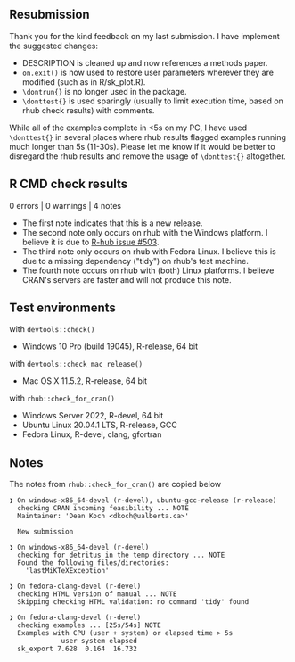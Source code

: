 ## Resubmission

Thank you for the kind feedback on my last submission. I have implement the suggested changes:

* DESCRIPTION is cleaned up and now references a methods paper.
* `on.exit()` is now used to restore user parameters wherever they are modified (such as in R/sk_plot.R).
* `\dontrun{}` is no longer used in the package.
* `\donttest{}` is used sparingly (usually to limit execution time, based on rhub check results) with comments.

While all of the examples complete in <5s on my PC, I have used `\donttest{}` in several places where rhub results flagged examples running much longer than 5s (11-30s). Please let me know if it would be better to disregard the rhub results and remove the usage of `\donttest{}` altogether.

## R CMD check results

0 errors | 0 warnings | 4 notes

* The first note indicates that this is a new release.
* The second note only occurs on rhub with the Windows platform. I believe it is due to [R-hub issue #503](https://github.com/r-hub/rhub/issues/503).
* The third note only occurs on rhub with Fedora Linux. I believe this is due to a missing dependency ("tidy") on rhub's test machine. 
* The fourth note occurs on rhub with (both) Linux platforms. I believe CRAN's servers are faster and will not produce this note.

## Test environments

with `devtools::check()`

* Windows 10 Pro (build 19045), R-release, 64 bit

with `devtools::check_mac_release()`

* Mac OS X 11.5.2, R-release, 64 bit

with `rhub::check_for_cran()`

* Windows Server 2022, R-devel, 64 bit
* Ubuntu Linux 20.04.1 LTS, R-release, GCC
* Fedora Linux, R-devel, clang, gfortran

## Notes

The notes from `rhub::check_for_cran()` are copied below

```
❯ On windows-x86_64-devel (r-devel), ubuntu-gcc-release (r-release)
  checking CRAN incoming feasibility ... NOTE
  Maintainer: 'Dean Koch <dkoch@ualberta.ca>'
  
  New submission
```

```
❯ On windows-x86_64-devel (r-devel)
  checking for detritus in the temp directory ... NOTE
  Found the following files/directories:
    'lastMiKTeXException'
```

```
❯ On fedora-clang-devel (r-devel)
  checking HTML version of manual ... NOTE
  Skipping checking HTML validation: no command 'tidy' found
```

```
❯ On fedora-clang-devel (r-devel)
  checking examples ... [25s/54s] NOTE
  Examples with CPU (user + system) or elapsed time > 5s
             user system elapsed
  sk_export 7.628  0.164  16.732
```
